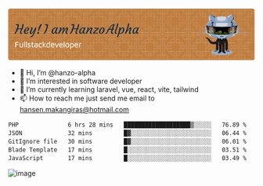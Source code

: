 ![Header](./github-header-image.png)

- 👋 Hi, I’m @hanzo-alpha
- 👀 I’m interested in software developer
- 🌱 I’m currently learning laravel, vue, react, vite, tailwind
- 📫 How to reach me just send me email to hansen.makangiras@hotmail.com 

<!---
hanzo-alpha/hanzo-alpha is a ✨ special ✨ repository because its `README.md` (this file) appears on your GitHub profile.
You can click the Preview link to take a look at your changes.
--->

<!--START_SECTION:waka-->

```txt
PHP              6 hrs 28 mins   ███████████████████▒░░░░░   76.89 %
JSON             32 mins         █▓░░░░░░░░░░░░░░░░░░░░░░░   06.44 %
GitIgnore file   30 mins         █▓░░░░░░░░░░░░░░░░░░░░░░░   06.01 %
Blade Template   17 mins         █░░░░░░░░░░░░░░░░░░░░░░░░   03.51 %
JavaScript       17 mins         █░░░░░░░░░░░░░░░░░░░░░░░░   03.49 %
```

<!--END_SECTION:waka-->

![image](https://github.com/hanzo-alpha/hanzo-alpha/assets/111342797/c4bd2977-6123-4017-8652-6e166259b484)

